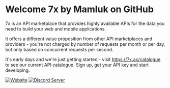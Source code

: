 # Welcome 7x by Mamluk on GitHub

7x is an API marketplace that provides highly available APIs for the data you need to build your web and mobile applications.

It offers a different value proposition from other API marketplaces and providers - you're not charged by number of requests per month 
or per day, but only based on concurrent requests per second.

It's early days and we're just getting started - visit https://7x.ax/catalogue to see our current API catalogue. Sign up, get your API key and start developing.

[![Website](https://img.shields.io/badge/website-FFFFFF?style=for-the-badge&logo=About.me&logoColor=white)](https://7x.ax) 
[![Discord Server](https://img.shields.io/badge/Discord-5865F2?style=for-the-badge&logo=discord&logoColor=white)](https://discord.gg/4ZWx2vRS)


